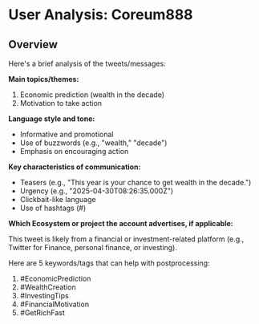 # User Analysis: Coreum888

## Overview

Here's a brief analysis of the tweets/messages:

**Main topics/themes:**

1. Economic prediction (wealth in the decade)
2. Motivation to take action

**Language style and tone:**

* Informative and promotional
* Use of buzzwords (e.g., "wealth," "decade")
* Emphasis on encouraging action

**Key characteristics of communication:**

* Teasers (e.g., "This year is your chance to get wealth in the decade.")
* Urgency (e.g., "2025-04-30T08:26:35.000Z")
* Clickbait-like language
* Use of hashtags (#)

**Which Ecosystem or project the account advertises, if applicable:**

This tweet is likely from a financial or investment-related platform (e.g., Twitter for Finance, personal finance, or investing).

Here are 5 keywords/tags that can help with postprocessing:

1. #EconomicPrediction
2. #WealthCreation
3. #InvestingTips
4. #FinancialMotivation
5. #GetRichFast